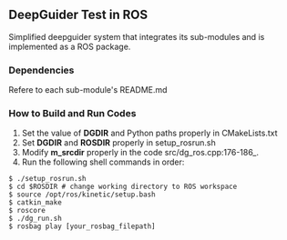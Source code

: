 ## DeepGuider Test in ROS

Simplified deepguider system that integrates its sub-modules and is implemented as a ROS package.

### Dependencies

Refere to each sub-module's README.md

### How to Build and Run Codes

1. Set the value of **DGDIR** and Python paths properly in CMakeLists.txt
2. Set **DGDIR** and **ROSDIR** properly in setup_rosrun.sh
3. Modify **m_srcdir** properly in the code src/dg_ros.cpp:176-186_.
4. Run the following shell commands in order:
```
$ ./setup_rosrun.sh
$ cd $ROSDIR # change working directory to ROS workspace
$ source /opt/ros/kinetic/setup.bash
$ catkin_make
$ roscore
$ ./dg_run.sh
$ rosbag play [your_rosbag_filepath]
```